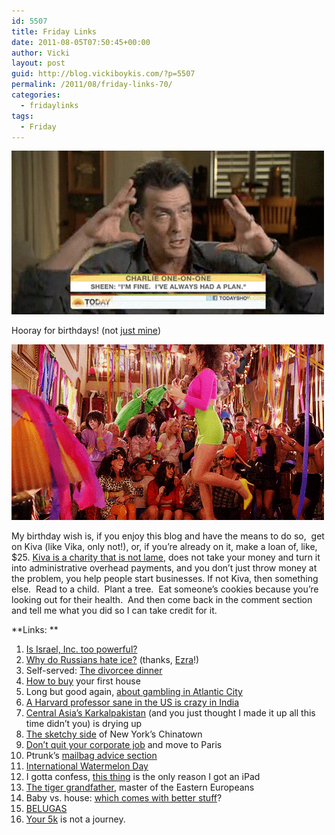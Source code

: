 ```yaml
---
id: 5507
title: Friday Links
date: 2011-08-05T07:50:45+00:00
author: Vicki
layout: post
guid: http://blog.vickiboykis.com/?p=5507
permalink: /2011/08/friday-links-70/
categories:
  - fridaylinks
tags:
  - Friday
---
```

[<img class="aligncenter size-full wp-image-5511" title="c4677f4d2189" src="https://raw.githubusercontent.com/veekaybee/wlb/gh-pages/assets/images/2011/08/c4677f4d2189.gif" alt="" width="500" height="262" />](https://raw.githubusercontent.com/veekaybee/wlb/gh-pages/assets/images/2011/08/c4677f4d2189.gif)

Hooray for birthdays! (not <a href="http://www.suburbansweetheart.com/2011/07/this-is-me-yo-right-here.html" target="_blank">just mine</a>)

[<img class="aligncenter size-full wp-image-5512" title="vimr08" src="https://raw.githubusercontent.com/veekaybee/wlb/gh-pages/assets/images/2011/08/vimr08.gif" alt="" width="500" height="281" />](https://raw.githubusercontent.com/veekaybee/wlb/gh-pages/assets/images/2011/08/vimr08.gif)

My birthday wish is, if you enjoy this blog and have the means to do so,  get on Kiva (like Vika, only not!), or, if you&#8217;re already on it, make a loan of, like, $25. <a href="http://www.kiva.org/" target="_blank">Kiva is a charity that is not lame</a>, does not take your money and turn it into administrative overhead payments, and you don&#8217;t just throw money at the problem, you help people start businesses. If not Kiva, then something else.  Read to a child.  Plant a tree.  Eat someone&#8217;s cookies because you&#8217;re looking out for their health.  And then come back in the comment section and tell me what you did so I can take credit for it.

**Links: **

  1. <a href="http://www.reuters.com/article/2011/07/29/us-israel-concentration-idUSTRE76S1NP20110729" target="_blank">Is Israel, Inc. too powerful?</a>
  2. <a href="http://opinionator.blogs.nytimes.com/2011/08/03/ice-enough-already/?ref=opinion" target="_blank">Why do Russians hate ice?</a> (thanks, <a href="http://twitter.com/#!/EzraButler" target="_blank">Ezra</a>!)
  3. Self-served: <a href="http://www.readymade.com/blog/food-and-entertaining/2010/12/06/self_served_divorcee_dinner" target="_blank">The divorcee dinner</a>
  4. <a href="http://thisisnotthatblog.com/2011/08/01/getting-housed-what-its-like-to-buy-your-first-place/" target="_blank">How to buy</a> your first house
  5. Long but good again, <a href="http://www.grantland.com/story/_/id/6809214/part-1-4" target="_blank">about gambling in Atlantic City</a>
  6. <a href="http://www.insidehighered.com/news/2011/08/01/harvard_faces_questions_about_a_prominent_instructor_from_india" target="_blank">A Harvard professor sane in the US is crazy in India</a>
  7. <a href="http://www.jasonlarkin.co.uk/index.php?/projects/mistake-of-nature-/" target="_blank">Central Asia&#8217;s Karkalpakistan</a> (and you just thought I made it up all this time didn&#8217;t you) is drying up
  8. <a href="http://www.scoutingny.com/?p=4183" target="_blank">The sketchy side</a> of New York&#8217;s Chinatown
  9. <a href="http://thoughtcatalog.com/2011/dont-quit-your-corporate-job-and-move-to-paris/" target="_blank">Don&#8217;t quit your corporate job</a> and move to Paris
 10. Ptrunk&#8217;s <a href="http://mailbag.penelopetrunk.com/" target="_blank">mailbag advice section</a>
 11. <a href="http://www.howtomarryabulgarian.com/2011/08/international-watermelon-day.html" target="_blank">International Watermelon Day</a>
 12. I gotta confess, <a href="http://thehairpin.com/2011/08/what%E2%80%99s-in-cosmo-for-guys-the-ipad-magazine" target="_blank">this thing</a> is the only reason I got an iPad
 13. <a href="http://www.classychaos.com/links-topmenu-20/853-tiger-grandfather" target="_blank">The tiger grandfather</a>, master of the Eastern Europeans
 14. Baby vs. house: <a href="http://www.theawl.com/2011/08/baby-v-house-which-comes-with-the-better-stuff" target="_blank">which comes with better stuff</a>?
 15. <a href="http://www.youtube.com/watch?v=ZS_6-IwMPjM&feature=player_embedded#at=43" target="_blank">BELUGAS</a>
 16. <a href="http://washingtonranhere.wordpress.com/2011/07/26/its-malaprop-tuesday/" target="_blank">Your 5k</a> is not a journey.